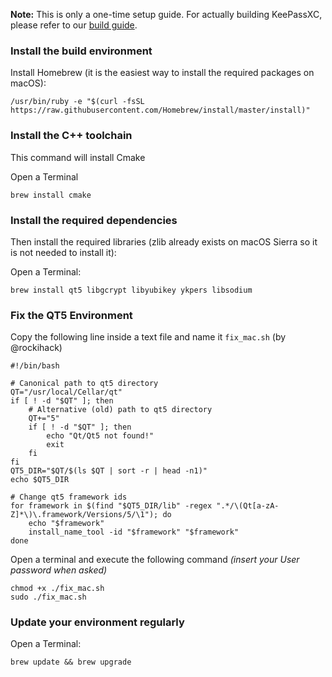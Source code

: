 **Note:** This is only a one-time setup guide. For actually building KeePassXC, please refer to our [build guide](Building-KeePassXC).

### Install the build environment

Install Homebrew (it is the easiest way to install the required packages on macOS):
```
/usr/bin/ruby -e "$(curl -fsSL https://raw.githubusercontent.com/Homebrew/install/master/install)"
```

### Install the C++ toolchain

This command will install Cmake

Open a Terminal

```
brew install cmake
```

### Install the required dependencies

Then install the required libraries (zlib already exists on macOS Sierra so it is not needed to install it):

Open a Terminal:

```
brew install qt5 libgcrypt libyubikey ykpers libsodium
```

### Fix the QT5 Environment

Copy the following line inside a text file and name it `fix_mac.sh` (by @rockihack)
```shell
#!/bin/bash

# Canonical path to qt5 directory
QT="/usr/local/Cellar/qt"
if [ ! -d "$QT" ]; then
    # Alternative (old) path to qt5 directory
    QT+="5"
    if [ ! -d "$QT" ]; then
        echo "Qt/Qt5 not found!"
        exit
    fi
fi
QT5_DIR="$QT/$(ls $QT | sort -r | head -n1)"
echo $QT5_DIR

# Change qt5 framework ids
for framework in $(find "$QT5_DIR/lib" -regex ".*/\(Qt[a-zA-Z]*\)\.framework/Versions/5/\1"); do
    echo "$framework"
    install_name_tool -id "$framework" "$framework"
done
```

Open a terminal and execute the following command *(insert your User password when asked)*
```
chmod +x ./fix_mac.sh
sudo ./fix_mac.sh
```


### Update your environment regularly

Open a Terminal:

```
brew update && brew upgrade
```
